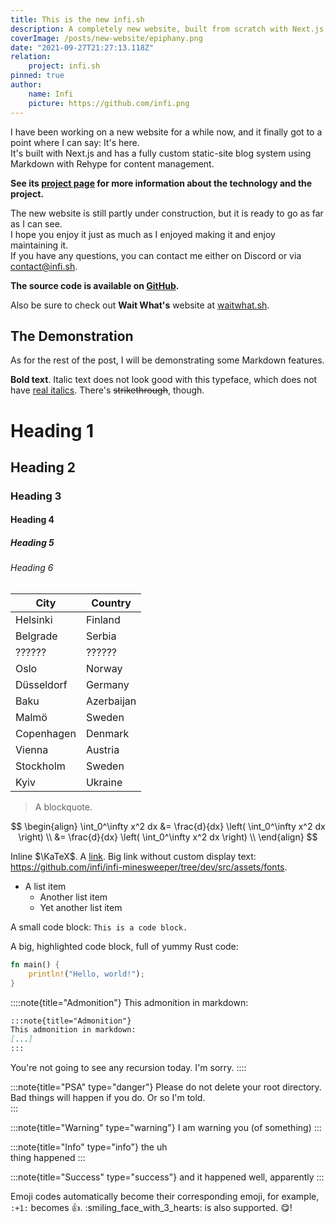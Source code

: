 ```yaml
---
title: This is the new infi.sh
description: A completely new website, built from scratch with Next.js
coverImage: /posts/new-website/epiphany.png
date: "2021-09-27T21:27:13.118Z"
relation:
    project: infi.sh
pinned: true
author:
    name: Infi
    picture: https://github.com/infi.png
---
```


I have been working on a new website for a while now, and it finally got to a point where I can say: It's here.  
It's built with Next.js and has a fully custom static-site blog system using Markdown with Rehype for content management.

**See its [project page](/project/infi.sh) for more information about the technology and the project.**

The new website is still partly under construction, but it is ready to go as far as I can see.  
I hope you enjoy it just as much as I enjoyed making it and enjoy maintaining it.  
If you have any questions, you can contact me either on Discord or via contact@infi.sh.

**The source code is available on [GitHub](https://github.com/infi/infi.sh).**

Also be sure to check out **Wait What's** website at [waitwhat.sh](https://waitwhat.sh).

## The Demonstration

As for the rest of the post, I will be demonstrating some Markdown features.

**Bold text**. Italic text does not look good with this typeface, which does not have [real italics](https://www.marksimonson.com/notebook/view/FakevsTrueItalics). There's ~~strikethrough~~, though.

# Heading 1

## Heading 2

### Heading 3

#### Heading 4

##### Heading 5

###### Heading 6

| City       | Country    |
| ---------- | ---------- |
| Helsinki   | Finland    |
| Belgrade   | Serbia     |
| ??????     | ??????     |
| Oslo       | Norway     |
| Düsseldorf | Germany    |
| Baku       | Azerbaijan |
| Malmö      | Sweden     |
| Copenhagen | Denmark    |
| Vienna     | Austria    |
| Stockholm  | Sweden     |
| Kyiv       | Ukraine    |

<!-- The table above is a mystery table of various cities and countries. However, upon closer inspection, we can see that the order stands for the cities and countries that hosted the Eurovision Song Contest, starting in 2007 until 2017. I was surprised how many people didn't know that. -->

> A blockquote.

$$
\begin{align}
    \int_0^\infty x^2 dx &= \frac{d}{dx} \left( \int_0^\infty x^2 dx \right) \\
    &= \frac{d}{dx} \left( \int_0^\infty x^2 dx \right) \\
\end{align}
$$

Inline $\KaTeX$. A [link](https://github.com/infi). Big link without custom display text: https://github.com/infi/infi-minesweeper/tree/dev/src/assets/fonts.

-   A list item
    -   Another list item
    -   Yet another list item

A small code block: `This is a code block.`

A big, highlighted code block, full of yummy Rust code:

```rust
fn main() {
    println!("Hello, world!");
}
```

::::note{title="Admonition"}
This admonition in markdown:

```md
:::note{title="Admonition"}
This admonition in markdown:
[...]
:::
```

You're not going to see any recursion today. I'm sorry.
::::

:::note{title="PSA" type="danger"}
Please do not delete your root directory. Bad things will happen if you do. Or so I'm told.  
:::

:::note{title="Warning" type="warning"}
I am warning you (of something)
:::

:::note{title="Info" type="info"}
the uh  
thing happened
:::

:::note{title="Success" type="success"}
and it happened well, apparently
:::

Emoji codes automatically become their corresponding emoji, for example, `:+1:` becomes :+1:. :smiling_face_with_3_hearts: is also supported. :yum:!
